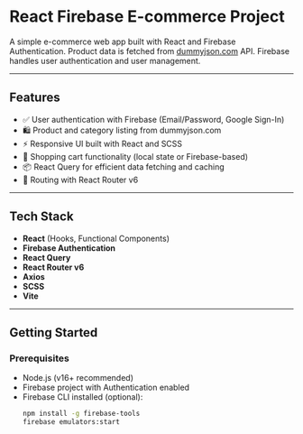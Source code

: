 # React Firebase E-commerce Project

A simple e-commerce web app built with React and Firebase Authentication. Product data is fetched from [dummyjson.com](https://dummyjson.com/) API. Firebase handles user authentication and user management.

---

## Features

- ✅ User authentication with Firebase (Email/Password, Google Sign-In)
- 🛍️ Product and category listing from dummyjson.com
- ⚡ Responsive UI built with React and SCSS
- 🔁 Shopping cart functionality (local state or Firebase-based)
- 📦 React Query for efficient data fetching and caching
- 🧭 Routing with React Router v6

---

## Tech Stack

- **React** (Hooks, Functional Components)
- **Firebase Authentication**
- **React Query**
- **React Router v6**
- **Axios**
- **SCSS**
- **Vite**

---

## Getting Started

### Prerequisites

- Node.js (v16+ recommended)
- Firebase project with Authentication enabled
- Firebase CLI installed (optional):
  ```bash
  npm install -g firebase-tools
  firebase emulators:start
  ```

